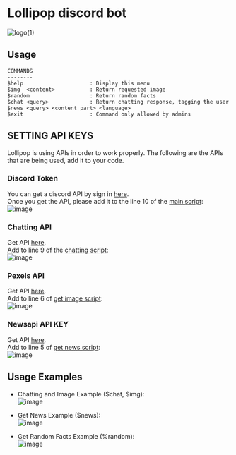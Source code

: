 # Lollipop discord bot
![logo(1)](https://user-images.githubusercontent.com/71509578/157582893-fe6d250c-5449-4f1e-bdf9-0010d9735133.jpg)

## Usage
```
COMMANDS
--------
$help                     : Display this menu
$img  <content>           : Return requested image
$random                   : Return random facts
$chat <query>             : Return chatting response, tagging the user
$news <query> <content part> <language>
$exit                     : Command only allowed by admins
```

## SETTING API KEYS
Lollipop is using APIs in order to work properly. The following are the APIs that are being used, add it to your code.

### Discord Token
You can get a discord API by sign in [here](https://discord.com/developers/). <br>
Once you get the API, please add it to the line 10 of the [main script](https://github.com/ianchu0317/Lollipop-DiscordPy/blob/main/Lollipop.py): <br>
![image](https://user-images.githubusercontent.com/71509578/157579502-411fee37-f814-4153-898c-19cb4837f265.png)

### Chatting API 
Get API [here](https://brainshop.ai/). <br>
Add to line 9 of the [chatting script](https://github.com/ianchu0317/Lollipop-DiscordPy/blob/main/src/Chat/Chatbot.py): <br>
![image](https://user-images.githubusercontent.com/71509578/157580314-47b452e6-e47f-4cf1-bf31-e369ee19b3cd.png)

### Pexels API 
Get API [here](https://www.pexels.com/api/documentation/). <br>
Add to line 6 of [get image script](https://github.com/ianchu0317/Lollipop-DiscordPy/blob/main/src/Images/Image.py): <br>
![image](https://user-images.githubusercontent.com/71509578/157580477-55c46ed6-27ac-43da-b8bf-002f21c53435.png)

### Newsapi API KEY
Get API [here](https://newsapi.org/). <br>
Add to line 5 of [get news script](): <br>
![image](https://user-images.githubusercontent.com/71509578/157580796-16610dba-cee1-489c-99bd-444be27da31d.png)


## Usage Examples
- Chatting and Image Example ($chat, $img): <br>
![image](https://user-images.githubusercontent.com/71509578/157580946-3df6b088-87c8-41f8-8b7f-710e4c397587.png) <br>

- Get News Example ($news): <br>
![image](https://user-images.githubusercontent.com/71509578/157581175-52eb3ef9-970a-401a-855d-836b2d1d65f0.png)

- Get Random Facts Example (%random): <br>
![image](https://user-images.githubusercontent.com/71509578/157581286-a562b039-f229-4995-9c56-0547452840c5.png)
